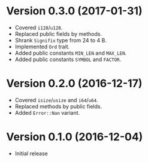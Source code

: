# Version 0.3.0 (2017-01-31)

* Covered `i128`/`u128`.
* Replaced public fields by methods.
* Shrank `Signifix` type from 24 to 4 B.
* Implemented `Ord` trait.
* Added public constants `MIN_LEN` and `MAX_LEN`.
* Added public constants `SYMBOL` and `FACTOR`.

# Version 0.2.0 (2016-12-17)

* Covered `isize`/`usize` and `i64`/`u64`.
* Replaced methods by public fields.
* Added `Error::Nan` variant.

# Version 0.1.0 (2016-12-04)

* Initial release
